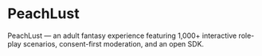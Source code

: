 # PeachLust
PeachLust — an adult fantasy experience featuring 1,000+ interactive role-play scenarios, consent-first moderation, and an open SDK.
